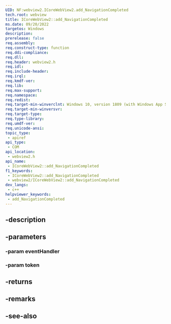 ```yaml
---
UID: NF:webview2.ICoreWebView2.add_NavigationCompleted
tech.root: webview
title: ICoreWebView2::add_NavigationCompleted
ms.date: 09/20/2022
targetos: Windows
description: 
prerelease: false
req.assembly: 
req.construct-type: function
req.ddi-compliance: 
req.dll: 
req.header: webview2.h
req.idl: 
req.include-header: 
req.irql: 
req.kmdf-ver: 
req.lib: 
req.max-support: 
req.namespace: 
req.redist: 
req.target-min-winverclnt: Windows 10, version 1809 (with Windows App SDK 1.1 or later)
req.target-min-winversvr: 
req.target-type: 
req.type-library: 
req.umdf-ver: 
req.unicode-ansi: 
topic_type:
 - apiref
api_type:
 - COM
api_location:
 - webview2.h
api_name:
 - ICoreWebView2::add_NavigationCompleted
f1_keywords:
 - ICoreWebView2::add_NavigationCompleted
 - webview2/ICoreWebView2::add_NavigationCompleted
dev_langs:
 - c++
helpviewer_keywords:
 - add_NavigationCompleted
---
```


## -description

## -parameters

### -param eventHandler

### -param token

## -returns

## -remarks

## -see-also

